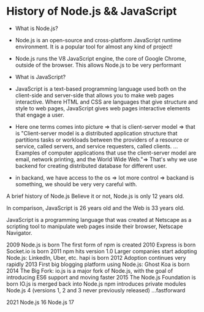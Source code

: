 # History of Node.js && JavaScript

- What is Node.js?
- Node.js is an open-source and cross-platform JavaScript runtime environment. It is a popular tool for almost any kind of project!
- Node.js runs the V8 JavaScript engine, the core of Google Chrome, outside of the browser. This allows Node.js to be very performant

- What is JavaScript?
- JavaScript is a text-based programming language used both on the client-side and server-side that allows you to make web pages interactive. Where HTML and CSS are languages that give structure and style to web pages, JavaScript gives web pages interactive elements that engage a user.

- Here one terms comes into picture => that is client-server model => that is "Client-server model is a distributed application structure that partitions tasks or workloads between the providers of a resource or service, called servers, and service requesters, called clients. ... Examples of computer applications that use the client-server model are email, network printing, and the World Wide Web."=> That's why we use backend for creating distributed database for different user.

- in backand, we have access to the os => lot more control => backand is something, we should be very very careful with.


A brief history of Node.js
Believe it or not, Node.js is only 12 years old.

In comparison, JavaScript is 26 years old and the Web is 33 years old.

JavaScript is a programming language that was created at Netscape as a scripting tool to manipulate web pages inside their browser, Netscape Navigator.

2009
Node.js is born
The first form of npm is created
2010
Express is born
Socket.io is born
2011
npm hits version 1.0
Larger companies start adopting Node.js: LinkedIn, Uber, etc.
hapi is born
2012
Adoption continues very rapidly
2013
First big blogging platform using Node.js: Ghost
Koa is born
2014
The Big Fork: io.js is a major fork of Node.js, with the goal of introducing ES6 support and moving faster
2015
The Node.js Foundation is born
IO.js is merged back into Node.js
npm introduces private modules
Node.js 4 (versions 1, 2 and 3 never previously released)
...fastforward

2021
Node.js 16
Node.js 17